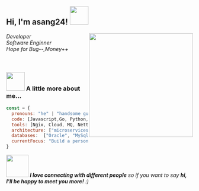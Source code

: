 <h2> Hi, I'm asang24! <img src="https://media.giphy.com/media/mGcNjsfWAjY5AEZNw6/giphy.gif" width="50"></h2>

<img align='right' src="https://images5.alphacoders.com/100/thumb-1920-1003109.jpg" width="280">

<p>
  <em>
    Developer
  </br>
    Software Enginner
  </br>
    Hope for Bug--,Money++
  </br>
  </em>
</p>
</br>
<!-- [![GitHub Thaiane](https://img.shields.io/github/followers/asang24?label=follow&style=social)](https://github.com/asang24) -->


### <img src="https://media.giphy.com/media/VgCDAzcKvsR6OM0uWg/giphy.gif" width="50"> A little more about me...  

```javascript
const = {
  pronouns: "he" | "handsome guy",
  code: [Javascript,Go, Python, Java],
  tools: [Ngix, Cloud, MQ, Netty, Kafka, K8s, Docker],
  architecture: ["microservices", "event-driven", "design system pattern"],
  databases:  ["Oracle", "MySql", "sqlite"],
  currentFocus: "Build a personal knowledge system"
}
```

<img src="https://media.giphy.com/media/LnQjpWaON8nhr21vNW/giphy.gif" width="60"> <em><b>I love connecting with different people</b> so if you want to say <b>hi, I'll be happy to meet you more!</b> :)</em>
